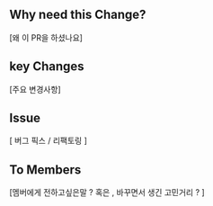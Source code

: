 ## Why need this Change?

[왜 이 PR을 하셨나요] 

## key Changes
[주요 변경사항]

## Issue
 [ 버그 픽스 / 리팩토링 ] 

## To Members 

[멤버에게 전하고싶은말 ? 혹은 , 바꾸면서 생긴 고민거리 ? ] 
